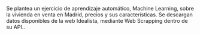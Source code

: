 Se plantea un ejercicio de aprendizaje automático, Machine Learning, sobre la vivienda en venta en Madrid, precios y sus características. Se descargan datos disponibles de la web Idealista, mediante Web Scrapping dentro de su API..
